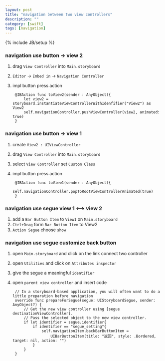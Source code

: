```yaml
---
layout: post
title: "navigation between two view controllers"
description: ""
category: [swift]
tags: [navigation]
---
```

{% include JB/setup %}


### navigation use button -> view 2

1. drag `View Controller` into `Main.storyboard`
1. `Editor` -> `Embed in` -> `Navigation Controller`
1. impl button press action

        @IBAction func toView2(sender : AnyObject){
            let view2 = storyboard.instantiateViewControllerWithIdenfifier("View2") as View2
            self.navigationController.pushViewController(view2, animated: true)
        }

### navigation use button -> view 1

1. create `View2 : UIViewController`
1. drag `View Controller` into `Main.storyboard`
1. select `View Controller` set `Custom Class`
1. impl button press action

        @IBAction func toView1(sender : AnyObject){
            self.navigationController.popToRootViewControllerAnimated(true)
        }

### navigation use segue view 1 <--> view 2

1. add a `Bar Button Item` to `View1` on `Main.storyboard`
1. `Ctrl+Drag` form `Bar Button Item` to View2
1. `Action Segue` choose `show`

### navigation use segue customize back button

1. open `Main.storyboard` and click on the link connect two controller
1. open `Utilities` and click on `Attributes inspector`
1. give the segue a meaningful `identifier`
1. open `parent view controller` and insert code

        // In a storyboard-based application, you will often want to do a little preparation before navigation
        override func prepareForSegue(segue: UIStoryboardSegue, sender: AnyObject?) {
            // Get the new view controller using [segue destinationViewController].
            // Pass the selected object to the new view controller.
            if let identifier = segue.identifier{
                if identifier == "segue_setting"{
                    self.navigationItem.backBarButtonItem =
                        UIBarButtonItem(title: "返回", style: .Bordered, target: nil, action: "")
                }
            }
        }